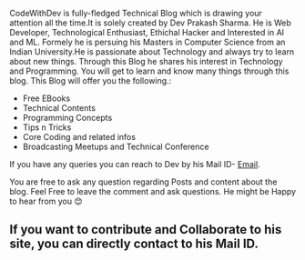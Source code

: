 CodeWithDev is fully-fledged Technical Blog which is drawing your attention all the time.It is solely created by Dev Prakash Sharma. He is Web Developer, Technological Enthusiast, Ethichal Hacker and Interested in AI and ML. Formely he is persuing his Masters in Computer Science from an Indian University.He is passionate about Technology and always try to learn about new things.
  Through this Blog he shares his interest in Technology and Programming.
  You will get to learn and know many things through this blog.
 This Blog will offer you the following.:
 
  * Free EBooks
  * Technical Contents
  * Programming Concepts
  * Tips n Tricks
  * Core Coding and related infos
  * Broadcasting Meetups and Technical Conference
  
  If you have any queries you can reach to Dev by his Mail ID- [Email](mailto:admin@codewithdev.me).
  
  You are free to ask any question regarding Posts and content about the blog. Feel Free to leave the comment and ask questions. He might be Happy to hear from you :blush:
  
  ## If you want to contribute and Collaborate to  his site, you can directly contact to his Mail ID.
  
